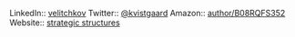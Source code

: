 LinkedIn:: [velitchkov](https://www.linkedin.com/in/velitchkov)
Twitter:: [@kvistgaard](https://twitter.com/kvistgaard)
Amazon:: [author/B08RQFS352](https://www.amazon.com/stores/author/B08RQFS352)
Website:: [strategic structures](https://www.strategicstructures.com)
